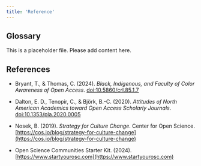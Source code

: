 ```yaml
---
title: 'Reference'
---
```


## Glossary

This is a placeholder file. Please add content here. 

## References

- Bryant, T., & Thomas, C. (2024). *Black, Indigenous, and Faculty of Color Awareness of Open Access*. [doi:10.5860/crl.85.1.7](https://doi.org/10.5860/crl.85.1.7)

- Dalton, E. D., Tenopir, C., & Björk, B.-C. (2020). *Attitudes of North American Academics toward Open Access Scholarly Journals*. [doi:10.1353/pla.2020.0005](https://doi.org/10.1353/pla.2020.0005)

- Nosek, B. (2019). *Strategy for Culture Change*. Center for Open Science. [https://cos.io/blog/strategy-for-culture-change](https://cos.io/blog/strategy-for-culture-change)

- Open Science Communities Starter Kit. (2024). [https://www.startyourosc.com](https://www.startyourosc.com)
